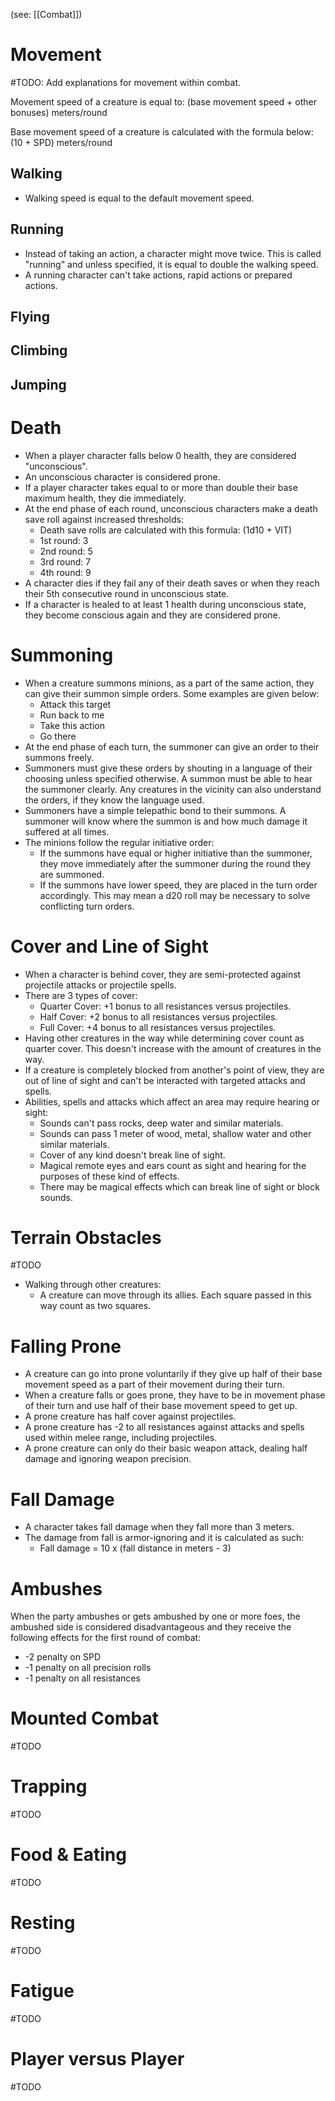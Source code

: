 (see: [[Combat]])

# Movement
#TODO: Add explanations for movement within combat.

Movement speed of a creature is equal to:
	(base movement speed + other bonuses) meters/round

Base movement speed of a creature is calculated with the formula below:
	(10 + SPD) meters/round

## Walking
* Walking speed is equal to the default movement speed.

## Running
+ Instead of taking an action, a character might move twice. This is called "running" and unless specified, it is equal to double the walking speed.
+ A running character can't take actions, rapid actions or prepared actions.

## Flying

## Climbing

## Jumping

# Death
+ When a player character falls below 0 health, they are considered "unconscious".
+ An unconscious character is considered prone.
+ If a player character takes equal to or more than double their base maximum health, they die immediately.
+ At the end phase of each round, unconscious characters make a death save roll against increased thresholds:
	+ Death save rolls are calculated with this formula: (1d10 + VIT)
	+ 1st round: 3
	+ 2nd round: 5
	+ 3rd round: 7
	+ 4th round: 9
+ A character dies if they fail any of their death saves or when they reach their 5th consecutive round in unconscious state. 
+ If a character is healed to at least 1 health during unconscious state, they become conscious again and they are considered prone.

# Summoning
+ When a creature summons minions, as a part of the same action, they can give their summon simple orders. Some examples are given below:
	+ Attack this target
	+ Run back to me
	+ Take this action
	+ Go there
+ At the end phase of each turn, the summoner can give an order to their summons freely. 
+ Summoners must give these orders by shouting in a language of their choosing unless specified otherwise. A summon must be able to hear the summoner clearly. Any creatures in the vicinity can also understand the orders, if they know the language used. 
+ Summoners have a simple telepathic bond to their summons. A summoner will know where the summon is and how much damage it suffered at all times. 
+ The minions follow the regular initiative order:
	+ If the summons have equal or higher initiative than the summoner, they move immediately after the summoner during the round they are summoned. 
	+ If the summons have lower speed, they are placed in the turn order accordingly. This may mean a d20 roll may be necessary to solve conflicting turn orders. 

# Cover and Line of Sight
+ When a character is behind cover, they are semi-protected against projectile attacks or projectile spells.
+ There are 3 types of cover:
	+ Quarter Cover: +1 bonus to all resistances versus projectiles.
	+ Half Cover: +2 bonus to all resistances versus projectiles.
	+ Full Cover: +4 bonus to all resistances versus projectiles.
+ Having other creatures in the way while determining cover count as quarter cover. This doesn't increase with the amount of creatures in the way.
+ If a creature is completely blocked from another's point of view, they are out of line of sight and can't be interacted with targeted attacks and spells.
+ Abilities, spells and attacks which affect an area may require hearing or sight:
	+ Sounds can't pass rocks, deep water and similar materials.
	+ Sounds can pass 1 meter of wood, metal, shallow water and other similar materials.
	+ Cover of any kind doesn't break line of sight.
	+ Magical remote eyes and ears count as sight and hearing for the purposes of these kind of effects.
	+ There may be magical effects which can break line of sight or block sounds.

# Terrain Obstacles
#TODO 

+ Walking through other creatures:
	+ A creature can move through its allies. Each square passed in this way count as two squares. 

# Falling Prone
+ A creature can go into prone voluntarily if they give up half of their base movement speed as a part of their movement during their turn.
+ When a creature falls or goes prone, they have to be in movement phase of their turn and use half of their base movement speed to get up.
+ A prone creature has half cover against projectiles.
+ A prone creature has -2 to all resistances against attacks and spells used within melee range, including projectiles.
+ A prone creature can only do their basic weapon attack, dealing half damage and ignoring weapon precision.

# Fall Damage
+ A character takes fall damage when they fall more than 3 meters.
+ The damage from fall is armor-ignoring and it is calculated as such:
	+ Fall damage = 10 x (fall distance in meters - 3)

# Ambushes
When the party ambushes or gets ambushed by one or more foes, the ambushed side is considered disadvantageous and they receive the following effects for the first round of combat:
+ -2 penalty on SPD
+ -1 penalty on all precision rolls
+ -1 penalty on all resistances

# Mounted Combat
#TODO 

# Trapping
#TODO 

# Food & Eating
#TODO 

# Resting
#TODO 

# Fatigue
#TODO 

# Player versus Player
#TODO 